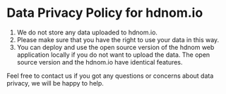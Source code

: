 # Data Privacy Policy for hdnom.io

1. We do not store any data uploaded to hdnom.io.
2. Please make sure that you have the right to use your data in this way.
3. You can deploy and use the open source version of the hdnom web
   application locally if you do not want to upload the data.
   The open source version and the hdnom.io have identical features.

Feel free to contact us if you got any questions or concerns about data privacy,
we will be happy to help.
